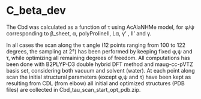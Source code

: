 # C_beta_dev

The Cbd was calculated as a function of τ using AcAlaNHMe model, for φ/ψ corresponding to
β_sheet, α,  polyProlineII, Lα, γ’ , II’ and γ. 

In all cases the scan along the τ angle (12 points ranging from 100 to 122 degrees, the sampling at 2°) has been performed by keeping fixed φ,ψ and τ, while optimizing all remaining degrees of freedom. All computations has been done with B2PLYP-D3 double hybrid DFT method and maug-cc-pVTZ basis set, considering both vacuum and solvent (water). At each point along scan the initial structural parameters (except φ,ψ and τ)  have been kept as resulting from CDL (from elbow) all initial and optimized structures (PDB files) are collected in Cbd_tau_scan_start_opt_pdb.zip. 
